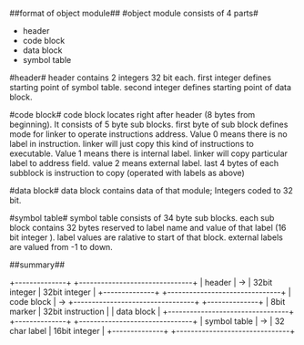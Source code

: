 ##format of object module##
#object module consists of 4 parts#
 * header
 * code block
 * data block
 * symbol table

#header#
header contains 2 integers 32 bit each. first integer defines starting point of symbol table. second 
integer defines starting point of data block.

#code block#
code block locates right after header (8 bytes from beginning).
It consists of 5 byte sub blocks. first byte of sub block defines mode for linker to operate 
instructions address. Value 0 means there is no label in instruction. linker will just copy this kind 
of instructions to executable. Value 1 means there is internal label. linker will copy particular 
label to address field. value 2 means external label. last 4 bytes of each subblock is instruction to 
copy (operated with labels as above)

#data block#
data block contains data of that module; Integers coded to 32 bit.

#symbol table#
symbol table consists of 34 byte sub blocks. each sub block contains 32 bytes reserved to label name 
and value of that label (16 bit integer ). label values are ralative to start of that block. external 
labels are valued from -1 to down.

##summary##

+--------------+    +-------------------------------+
| header       | -> | 32bit integer | 32bit integer |
+--------------+    +-------------------------------+
| code block   | -> +---------------------------------+
+--------------+    | 8bit marker | 32bit instruction |
| data block   |    +---------------------------------+
+--------------+    +-------------------------------+
| symbol table | -> | 32 char label | 16bit integer | 
+--------------+    +-------------------------------+
